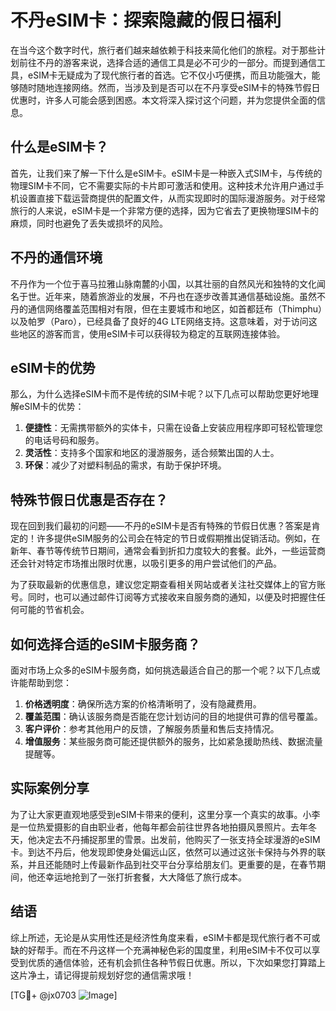 # 不丹eSIM卡：探索隐藏的假日福利

在当今这个数字时代，旅行者们越来越依赖于科技来简化他们的旅程。对于那些计划前往不丹的游客来说，选择合适的通信工具是必不可少的一部分。而提到通信工具，eSIM卡无疑成为了现代旅行者的首选。它不仅小巧便携，而且功能强大，能够随时随地连接网络。然而，当涉及到是否可以在不丹享受eSIM卡的特殊节假日优惠时，许多人可能会感到困惑。本文将深入探讨这个问题，并为您提供全面的信息。

## 什么是eSIM卡？

首先，让我们来了解一下什么是eSIM卡。eSIM卡是一种嵌入式SIM卡，与传统的物理SIM卡不同，它不需要实际的卡片即可激活和使用。这种技术允许用户通过手机设置直接下载运营商提供的配置文件，从而实现即时的国际漫游服务。对于经常旅行的人来说，eSIM卡是一个非常方便的选择，因为它省去了更换物理SIM卡的麻烦，同时也避免了丢失或损坏的风险。

## 不丹的通信环境

不丹作为一个位于喜马拉雅山脉南麓的小国，以其壮丽的自然风光和独特的文化闻名于世。近年来，随着旅游业的发展，不丹也在逐步改善其通信基础设施。虽然不丹的通信网络覆盖范围相对有限，但在主要城市和地区，如首都廷布（Thimphu）以及帕罗（Paro），已经具备了良好的4G LTE网络支持。这意味着，对于访问这些地区的游客而言，使用eSIM卡可以获得较为稳定的互联网连接体验。

## eSIM卡的优势

那么，为什么选择eSIM卡而不是传统的SIM卡呢？以下几点可以帮助您更好地理解eSIM卡的优势：

1. **便捷性**：无需携带额外的实体卡，只需在设备上安装应用程序即可轻松管理您的电话号码和服务。
2. **灵活性**：支持多个国家和地区的漫游服务，适合频繁出国的人士。
3. **环保**：减少了对塑料制品的需求，有助于保护环境。

## 特殊节假日优惠是否存在？

现在回到我们最初的问题——不丹的eSIM卡是否有特殊的节假日优惠？答案是肯定的！许多提供eSIM服务的公司会在特定的节日或假期推出促销活动。例如，在新年、春节等传统节日期间，通常会看到折扣力度较大的套餐。此外，一些运营商还会针对特定市场推出限时优惠，以吸引更多的用户尝试他们的产品。

为了获取最新的优惠信息，建议您定期查看相关网站或者关注社交媒体上的官方账号。同时，也可以通过邮件订阅等方式接收来自服务商的通知，以便及时把握住任何可能的节省机会。

## 如何选择合适的eSIM卡服务商？

面对市场上众多的eSIM卡服务商，如何挑选最适合自己的那一个呢？以下几点或许能帮助到您：

1. **价格透明度**：确保所选方案的价格清晰明了，没有隐藏费用。
2. **覆盖范围**：确认该服务商是否能在您计划访问的目的地提供可靠的信号覆盖。
3. **客户评价**：参考其他用户的反馈，了解服务质量和售后支持情况。
4. **增值服务**：某些服务商可能还提供额外的服务，比如紧急援助热线、数据流量提醒等。

## 实际案例分享

为了让大家更直观地感受到eSIM卡带来的便利，这里分享一个真实的故事。小李是一位热爱摄影的自由职业者，他每年都会前往世界各地拍摄风景照片。去年冬天，他决定去不丹捕捉那里的雪景。出发前，他购买了一张支持全球漫游的eSIM卡。到达不丹后，他发现即使身处偏远山区，依然可以通过这张卡保持与外界的联系，并且还能随时上传最新作品到社交平台分享给朋友们。更重要的是，在春节期间，他还幸运地抢到了一张打折套餐，大大降低了旅行成本。

## 结语

综上所述，无论是从实用性还是经济性角度来看，eSIM卡都是现代旅行者不可或缺的好帮手。而在不丹这样一个充满神秘色彩的国度里，利用eSIM卡不仅可以享受到优质的通信体验，还有机会抓住各种节假日优惠。所以，下次如果您打算踏上这片净土，请记得提前规划好您的通信需求哦！

[TG💪+ @jx0703 ![Image](https://github.com/user-attachments/assets/dbca1d08-cadb-493c-b0ec-ad6f7a83f270)]